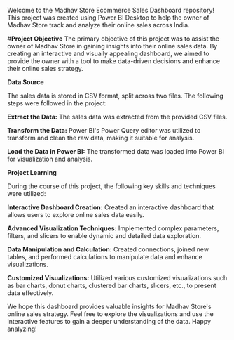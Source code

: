
Welcome to the Madhav Store Ecommerce Sales Dashboard repository! This project was created using Power BI Desktop to help the owner of Madhav Store track and analyze their online sales across India.


#**Project Objective**
The primary objective of this project was to assist the owner of Madhav Store in gaining insights into their online sales data. By creating an interactive and visually appealing dashboard, we aimed to provide the owner with a tool to make data-driven decisions and enhance their online sales strategy.


**Data Source**

The sales data is stored in CSV format, split across two files. The following steps were followed in the project:

**Extract the Data:** The sales data was extracted from the provided CSV files.

**Transform the Data:** Power BI's Power Query editor was utilized to transform and clean the raw data, making it suitable for analysis.

**Load the Data in Power BI:** The transformed data was loaded into Power BI for visualization and analysis.


**Project Learning**

During the course of this project, the following key skills and techniques were utilized:

**Interactive Dashboard Creation:** Created an interactive dashboard that allows users to explore online sales data easily.

**Advanced Visualization Techniques:** Implemented complex parameters, filters, and slicers to enable dynamic and detailed data exploration.

**Data Manipulation and Calculation:** Created connections, joined new tables, and performed calculations to manipulate data and enhance visualizations.

**Customized Visualizations:** Utilized various customized visualizations such as bar charts, donut charts, clustered bar charts, slicers, etc., to present data effectively.

We hope this dashboard provides valuable insights for Madhav Store's online sales strategy. Feel free to explore the visualizations and use the interactive features to gain a deeper understanding of the data. Happy analyzing!
